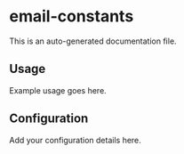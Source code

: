 # email-constants

This is an auto-generated documentation file.

## Usage

Example usage goes here.

## Configuration

Add your configuration details here.